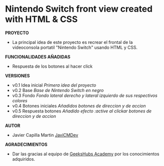 # Nintendo Switch front view created with HTML & CSS
**PROYECTO**
- La principal idea de este proyecto es recrear el frontal de la videoconsola portatil "Nintendo Switch" usando HTML y CSS.

**FUNCIONALIDADES AÑADIDAS**
- Respuesta de los botones al hacer click

**VERSIONES**

- v0.1 Idea inicial *Primera idea del proyecto*
- v0.2 Base *Base de Nintendo Switch en negro*
- v0.3 Fondo *Fondo lateral derecho y lateral izquierdo de sus respectivos colores*
- v0.4 Botones iniciales *Añadidos botones de direccion y de accion*
- v0.5 Respuesta botones *Añadido efecto :active al clickar botones de direccion y de accion*

**AUTOR**
- Javier Capilla Martin <a href="https://github.com/JaviCMdev">JaviCMDev</a>

**AGRADECIMIENTOS**
- Dar las gracias al equipo de <a href="https://geekshubsacademy.com/">GeeksHubs Academy</a> por los conocimientos adquiridos.

